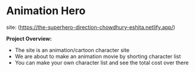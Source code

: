 # Animation Hero

site: (https://the-superhero-direction-chowdhury-eshita.netlify.app/)

**Project Overview:**
- The site is an animation/cartoon character site
- We are about to make an animation movie by shorting character list
- You can make your own character list and see the total cost over there


